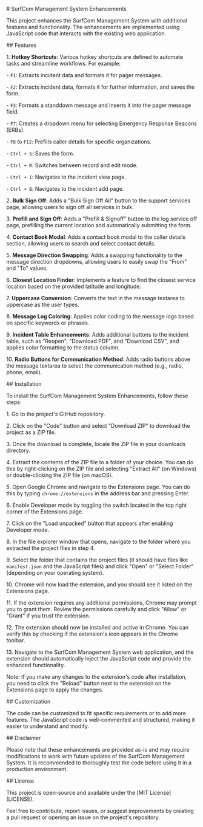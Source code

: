 \# SurfCom Management System Enhancements

This project enhances the SurfCom Management System with additional features and functionality. The enhancements are implemented using JavaScript code that interacts with the existing web application.

\## Features

1\. **Hotkey Shortcuts**: Various hotkey shortcuts are defined to automate tasks and streamline workflows. For example:

\- `F1`: Extracts incident data and formats it for pager messages.

\- `F2`: Extracts incident data, formats it for further information, and saves the form.

\- `F3`: Formats a standdown message and inserts it into the pager message field.

\- `F7`: Creates a dropdown menu for selecting Emergency Response Beacons (ERBs).

\- `F8` to `F12`: Prefills caller details for specific organizations.

\- `Ctrl + S`: Saves the form.

\- `Ctrl + R`: Switches between record and edit mode.

\- `Ctrl + I`: Navigates to the incident view page.

\- `Ctrl + B`: Navigates to the incident add page.

2\. **Bulk Sign Off**: Adds a "Bulk Sign Off All" button to the support services page, allowing users to sign off all services in bulk.

3\. **Prefill and Sign Off**: Adds a "Prefill & Signoff" button to the log service off page, prefilling the current location and automatically submitting the form.

4\. **Contact Book Modal**: Adds a contact book modal to the caller details section, allowing users to search and select contact details.

5\. **Message Direction Swapping**: Adds a swapping functionality to the message direction dropdowns, allowing users to easily swap the "From" and "To" values.

6\. **Closest Location Finder**: Implements a feature to find the closest service location based on the provided latitude and longitude.

7\. **Uppercase Conversion**: Converts the text in the message textarea to uppercase as the user types.

8\. **Message Log Coloring**: Applies color coding to the message logs based on specific keywords or phrases.

9\. **Incident Table Enhancements**: Adds additional buttons to the incident table, such as "Reopen", "Download PDF", and "Download CSV", and applies color formatting to the status column.

10\. **Radio Buttons for Communication Method**: Adds radio buttons above the message textarea to select the communication method (e.g., radio, phone, email).

\## Installation

To install the SurfCom Management System Enhancements, follow these steps:

1\. Go to the project's GitHub repository.

2\. Click on the "Code" button and select "Download ZIP" to download the project as a ZIP file.

3\. Once the download is complete, locate the ZIP file in your downloads directory.

4\. Extract the contents of the ZIP file to a folder of your choice. You can do this by right-clicking on the ZIP file and selecting "Extract All" (on Windows) or double-clicking the ZIP file (on macOS).

5\. Open Google Chrome and navigate to the Extensions page. You can do this by typing `chrome://extensions` in the address bar and pressing Enter.

6\. Enable Developer mode by toggling the switch located in the top right corner of the Extensions page.

7\. Click on the "Load unpacked" button that appears after enabling Developer mode.

8\. In the file explorer window that opens, navigate to the folder where you extracted the project files in step 4.

9\. Select the folder that contains the project files (it should have files like `manifest.json` and the JavaScript files) and click "Open" or "Select Folder" (depending on your operating system).

10\. Chrome will now load the extension, and you should see it listed on the Extensions page.

11\. If the extension requires any additional permissions, Chrome may prompt you to grant them. Review the permissions carefully and click "Allow" or "Grant" if you trust the extension.

12\. The extension should now be installed and active in Chrome. You can verify this by checking if the extension's icon appears in the Chrome toolbar.

13\. Navigate to the SurfCom Management System web application, and the extension should automatically inject the JavaScript code and provide the enhanced functionality.

Note: If you make any changes to the extension's code after installation, you need to click the "Reload" button next to the extension on the Extensions page to apply the changes.

\## Customization

The code can be customized to fit specific requirements or to add more features. The JavaScript code is well-commented and structured, making it easier to understand and modify.

\## Disclaimer

Please note that these enhancements are provided as-is and may require modifications to work with future updates of the SurfCom Management System. It is recommended to thoroughly test the code before using it in a production environment.

\## License

This project is open-source and available under the \[MIT License\](LICENSE).

Feel free to contribute, report issues, or suggest improvements by creating a pull request or opening an issue on the project's repository.
